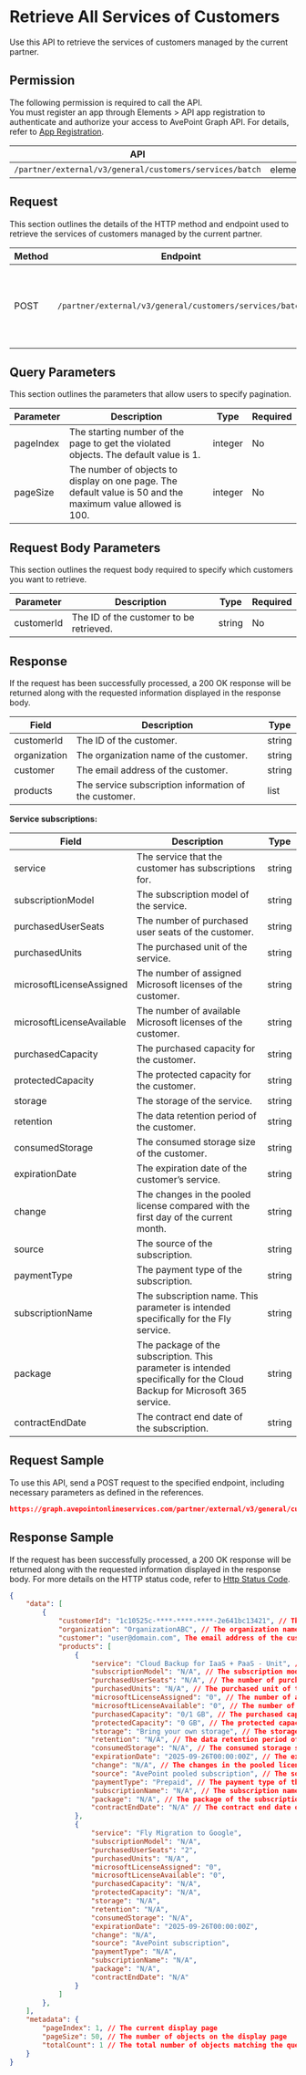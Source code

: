 # Retrieve All Services of Customers

Use this API to retrieve the services of customers managed by the current partner. 

 ## Permission

The following permission is required to call the API.  
You must register an app through Elements > API app registration to authenticate and authorize your access to AvePoint Graph API. For details, refer to [App Registration](../../../elements/register-app.md).

| API | Permission  |
|-----------|--------|
| `/partner/external/v3/general/customers/services/batch`|elements.license.read.all|  

## Request

This section outlines the details of the HTTP method and endpoint used to retrieve the services of customers managed by the current partner.

| Method | Endpoint | Description |
|-----------|--------|------------|
| POST | `/partner/external/v3/general/customers/services/batch` | Retrieve the services of customers managed by the current partner.|
 

## Query Parameters

This section outlines the parameters that allow users to specify pagination.

| Parameter | Description | Type | Required |
| --- | --- | --- | --- |
| pageIndex | The starting number of the page to get the violated objects. The default value is 1. | integer | No |
| pageSize | The number of objects to display on one page. The default value is 50 and the maximum value allowed is 100. | integer | No |

## Request Body Parameters

This section outlines the request body required to specify which customers you want to retrieve.

| Parameter | Description | Type | Required |
| --- | --- | --- | --- |
| customerId | The ID of the customer to be retrieved. | string | No |

## Response

If the request has been successfully processed, a 200 OK response will be returned along with the requested information displayed in the response body.
 
| Field | Description | Type |
| --- | --- | --- |
| customerId               | The ID of the customer.                 | string |
| organization     | The organization name of the customer.       | string |
| customer       | The email address of the customer.      | string |
| products          | The service subscription information of the customer.               | list |

**Service subscriptions:**

| Field | Description | Type |
| --- | --- | --- |
| service | The service that the customer has subscriptions for. | string |
| subscriptionModel      | The subscription model of the service.    | string |
| purchasedUserSeats  | The number of purchased user seats of the customer.            | string |
| purchasedUnits   | The purchased unit of the service.        | string    |
| microsoftLicenseAssigned      | The number of assigned Microsoft licenses of the customer.                   | string |
| microsoftLicenseAvailable     | The number of available Microsoft licenses of the customer.                 | string |
| purchasedCapacity     | The purchased capacity for the customer.                 | string |
| protectedCapacity     | The protected capacity for the customer.                 | string |
| storage     | The storage of the service.                 | string |
| retention     | The data retention period of the customer.                 | string |
| consumedStorage     | The consumed storage size of the customer.                 | string |
| expirationDate     | The expiration date of the customer’s service.                 | string |
| change     | The changes in the pooled license compared with the first day of the current month.                 | string |
| source     | The source of the subscription.                 | string |
| paymentType     | The payment type of the subscription.               | string |
| subscriptionName     | The subscription name. This parameter is intended specifically for the Fly service.                 | string |
| package     | The package of the subscription. This parameter is intended specifically for the Cloud Backup for Microsoft 365 service.                 | string |
| contractEndDate     | The contract end date of the subscription.                 | string |

## Request Sample
To use this API, send a POST request to the specified endpoint, including necessary parameters as defined in the references.
```json
https://graph.avepointonlineservices.com/partner/external/v3/general/customers/services/batch
```
 
## Response Sample
If the request has been successfully processed, a 200 OK response will be returned along with the requested information displayed in the response body.
For more details on the HTTP status code, refer to [Http Status Code](../../Use-AvePoint-Graph-API.md#http-status-code).
```json
{
    "data": [
        {
            "customerId": "1c10525c-****-****-****-2e641bc13421", // The ID of the customer
            "organization": "OrganizationABC", // The organization name of the customer
            "customer": "user@domain.com", The email address of the customer.
            "products": [
                {
                    "service": "Cloud Backup for IaaS + PaaS - Unit", // The service that the customer has subscriptions for
                    "subscriptionModel": "N/A", // The subscription model of the service; not applicable here
                    "purchasedUserSeats": "N/A", // The number of purchased user seats of the customer; not applicable here
                    "purchasedUnits": "N/A", // The purchased unit of the service; not applicable here
                    "microsoftLicenseAssigned": "0", // The number of assigned Microsoft licenses of the customer
                    "microsoftLicenseAvailable": "0", // The number of available Microsoft licenses of the customer
                    "purchasedCapacity": "0/1 GB", // The purchased capacity for the customer
                    "protectedCapacity": "0 GB", // The protected capacity for the customer
                    "storage": "Bring your own storage", // The storage of the service
                    "retention": "N/A", // The data retention period of the customer; not applicable here
                    "consumedStorage": "N/A", // The consumed storage size of the customer; not applicable here
                    "expirationDate": "2025-09-26T00:00:00Z", // The expiration date of the customer’s service
                    "change": "N/A", // The changes in the pooled license compared with the first day of the current month; no changes here
                    "source": "AvePoint pooled subscription", // The source of the subscription
                    "paymentType": "Prepaid", // The payment type of the subscription; not applicable here
                    "subscriptionName": "N/A", // The subscription name; not applicable here
                    "package": "N/A", // The package of the subscription; not applicable here
                    "contractEndDate": "N/A" // The contract end date of the subscription; not applicable here
                },
                {
                    "service": "Fly Migration to Google",
                    "subscriptionModel": "N/A",
                    "purchasedUserSeats": "2",
                    "purchasedUnits": "N/A",
                    "microsoftLicenseAssigned": "0",
                    "microsoftLicenseAvailable": "0",
                    "purchasedCapacity": "N/A",
                    "protectedCapacity": "N/A",
                    "storage": "N/A",
                    "retention": "N/A",
                    "consumedStorage": "N/A",
                    "expirationDate": "2025-09-26T00:00:00Z",
                    "change": "N/A",
                    "source": "AvePoint subscription",
                    "paymentType": "N/A",
                    "subscriptionName": "N/A",
                    "package": "N/A",
                    "contractEndDate": "N/A"
                }
            ]
        },
    ],
    "metadata": {
        "pageIndex": 1, // The current display page
        "pageSize": 50, // The number of objects on the display page
        "totalCount": 1 // The total number of objects matching the query parameters
    }
}
```